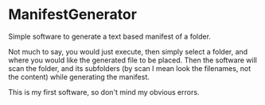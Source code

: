 # ManifestGenerator
Simple software to generate a text based manifest of a folder.

Not much to say, you would just execute, then simply select a folder, and where you would like the generated file to be placed.
Then the software will scan the folder, and its subfolders (by scan I mean look the filenames, not the content) while generating
the manifest.

This is my first software, so don't mind my obvious errors.
